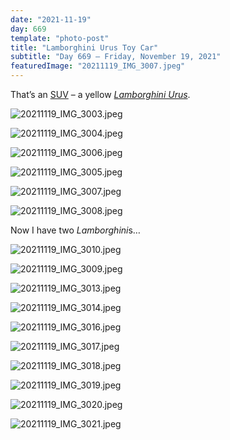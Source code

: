 ```yaml
---
date: "2021-11-19"
day: 669
template: "photo-post"
title: "Lamborghini Urus Toy Car"
subtitle: "Day 669 – Friday, November 19, 2021"
featuredImage: "20211119_IMG_3007.jpeg"
---
```


That’s an <a href="https://en.wikipedia.org/wiki/Sport_utility_vehicle">SUV</a> – a yellow *<a href="https://en.wikipedia.org/wiki/Lamborghini_Urus">Lamborghini Urus</a>*.

![20211119_IMG_3003.jpeg](20211119_IMG_3003.jpeg)

![20211119_IMG_3004.jpeg](20211119_IMG_3004.jpeg)

![20211119_IMG_3006.jpeg](20211119_IMG_3006.jpeg)

![20211119_IMG_3005.jpeg](20211119_IMG_3005.jpeg)

![20211119_IMG_3007.jpeg](20211119_IMG_3007.jpeg)

![20211119_IMG_3008.jpeg](20211119_IMG_3008.jpeg)

Now I have two *Lamborghini*s…

![20211119_IMG_3010.jpeg](20211119_IMG_3010.jpeg)

![20211119_IMG_3009.jpeg](20211119_IMG_3009.jpeg)

![20211119_IMG_3013.jpeg](20211119_IMG_3013.jpeg)

![20211119_IMG_3014.jpeg](20211119_IMG_3014.jpeg)

![20211119_IMG_3016.jpeg](20211119_IMG_3016.jpeg)

![20211119_IMG_3017.jpeg](20211119_IMG_3017.jpeg)

![20211119_IMG_3018.jpeg](20211119_IMG_3018.jpeg)

![20211119_IMG_3019.jpeg](20211119_IMG_3019.jpeg)

![20211119_IMG_3020.jpeg](20211119_IMG_3020.jpeg)

![20211119_IMG_3021.jpeg](20211119_IMG_3021.jpeg)

